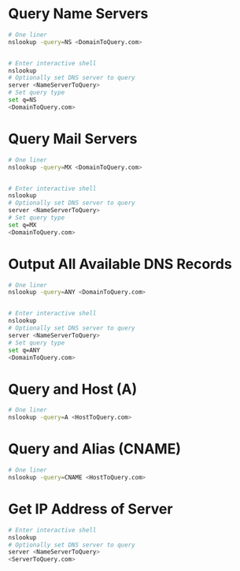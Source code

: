 # Query Name Servers
```bash
# One liner
nslookup -query=NS <DomainToQuery.com>


# Enter interactive shell
nslookup
# Optionally set DNS server to query
server <NameServerToQuery>
# Set query type
set q=NS
<DomainToQuery.com>
```

# Query Mail Servers
```bash
# One liner
nslookup -query=MX <DomainToQuery.com>


# Enter interactive shell
nslookup
# Optionally set DNS server to query
server <NameServerToQuery>
# Set query type
set q=MX
<DomainToQuery.com>
```

# Output All Available DNS Records
```bash
# One liner
nslookup -query=ANY <DomainToQuery.com>


# Enter interactive shell
nslookup
# Optionally set DNS server to query
server <NameServerToQuery>
# Set query type
set q=ANY
<DomainToQuery.com>
```

# Query and Host (A)
```bash
# One liner
nslookup -query=A <HostToQuery.com>
```

# Query and Alias (CNAME)
```bash
# One liner
nslookup -query=CNAME <HostToQuery.com>
```

# Get IP Address of Server
```bash
# Enter interactive shell
nslookup
# Optionally set DNS server to query
server <NameServerToQuery>
<ServerToQuery.com>
```